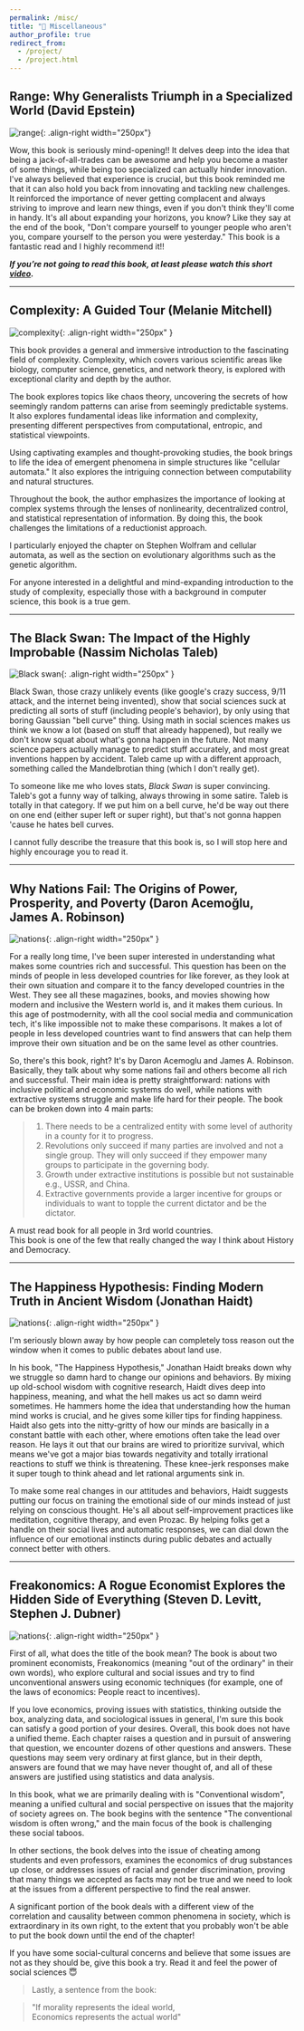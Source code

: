 ```yaml
---
permalink: /misc/
title: "📔 Miscellaneous"
author_profile: true
redirect_from: 
  - /project/
  - /project.html
---
```


Range: Why Generalists Triumph in a Specialized World (David Epstein)
------
![range](/images/range.jpg){: .align-right width="250px"}  

Wow, this book is seriously mind-opening!! It delves deep into the idea that being a jack-of-all-trades can be awesome and help you become a master of some things, while being too specialized can actually hinder innovation. I've always believed that experience is crucial, but this book reminded me that it can also hold you back from innovating and tackling new challenges. It reinforced the importance of never getting complacent and always striving to improve and learn new things, even if you don't think they'll come in handy. It's all about expanding your horizons, you know? Like they say at the end of the book, "Don't compare yourself to younger people who aren't you, compare yourself to the person you were yesterday." This book is a fantastic read and I highly recommend it!!


***If you’re not going to read this book, at least please watch this short [video](https://www.youtube.com/watch?v=Js4NiTFq9Pw&pp=ygUSZGl2ZXJnZW50IHRoaW5rZXJz).***

___  


Complexity: A Guided Tour (Melanie Mitchell)
------
![complexity](/images/complexity2.jpg){: .align-right width="250px" }  

This book provides a general and immersive introduction to the fascinating field of complexity. Complexity, which covers various scientific areas like biology, computer science, genetics, and network theory, is explored with exceptional clarity and depth by the author.  

The book explores topics like chaos theory, uncovering the secrets of how seemingly random patterns can arise from seemingly predictable systems. It also explores fundamental ideas like information and complexity, presenting different perspectives from computational, entropic, and statistical viewpoints.  

Using captivating examples and thought-provoking studies, the book brings to life the idea of emergent phenomena in simple structures like "cellular automata." It also explores the intriguing connection between computability and natural structures.  

Throughout the book, the author emphasizes the importance of looking at complex systems through the lenses of nonlinearity, decentralized control, and statistical representation of information. By doing this, the book challenges the limitations of a reductionist approach.  

I particularly enjoyed the chapter on Stephen Wolfram and cellular automata, as well as the section on evolutionary algorithms such as the genetic algorithm.  

For anyone interested in a delightful and mind-expanding introduction to the study of complexity, especially those with a background in computer science, this book is a true gem.


___

The Black Swan: The Impact of the Highly Improbable (Nassim Nicholas Taleb)  
------
![Black swan](/images/blackswan.jpg){: .align-right width="250px" }  

Black Swan, those crazy unlikely events (like google's crazy success, 9/11 attack, and the internet being invented), show that social sciences suck at predicting all sorts of stuff (including people's behavior), by only using that boring Gaussian "bell curve" thing. Using math in social sciences makes us think we know a lot (based on stuff that already happened), but really we don't know squat about what's gonna happen in the future. Not many science papers actually manage to predict stuff accurately, and most great inventions happen by accident. Taleb came up with a different approach, something called the Mandelbrotian thing (which I don't really get).  

To someone like me who loves stats, *Black Swan* is super convincing. Taleb's got a funny way of talking, always throwing in some satire. Taleb is totally in that category. If we put him on a bell curve, he'd be way out there on one end (either super left or super right), but that's not gonna happen 'cause he hates bell curves.

I cannot fully describe the treasure that this book is, so I will stop here and highly encourage you to read it.



___

Why Nations Fail: The Origins of Power, Prosperity, and Poverty (Daron Acemoğlu, James A. Robinson)  
------
![nations](/images/nation.jpg){: .align-right width="250px" }  

For a really long time, I've been super interested in understanding what makes some countries rich and successful. This question has been on the minds of people in less developed countries for like forever, as they look at their own situation and compare it to the fancy developed countries in the West. They see all these magazines, books, and movies showing how modern and inclusive the Western world is, and it makes them curious. In this age of postmodernity, with all the cool social media and communication tech, it's like impossible not to make these comparisons. It makes a lot of people in less developed countries want to find answers that can help them improve their own situation and be on the same level as other countries.  

So, there's this book, right? It's by Daron Acemoglu and James A. Robinson. Basically, they talk about why some nations fail and others become all rich and successful. Their main idea is pretty straightforward: nations with inclusive political and economic systems do well, while nations with extractive systems struggle and make life hard for their people. The book can be broken down into 4 main parts:  

> 1. There needs to be a centralized entity with some level of authority in a county for it to progress.  
> 2. Revolutions only succeed if many parties are involved and not a single group. They will only succeed if they empower many groups to participate in the governing body.  
> 3. Growth under extractive institutions is possible but not sustainable e.g., USSR, and China.  
> 4. Extractive governments provide a larger incentive for groups or individuals to want to topple the current dictator and be the dictator.  

A must read book for all people in 3rd world countries.  
This book is one of the few that really changed the way I think about History and Democracy.



___

The Happiness Hypothesis: Finding Modern Truth in Ancient Wisdom (Jonathan Haidt)
------
![nations](/images/happy.jpg){: .align-right width="250px" }  

I'm seriously blown away by how people can completely toss reason out the window when it comes to public debates about land use.  

In his book, "The Happiness Hypothesis," Jonathan Haidt breaks down why we struggle so damn hard to change our opinions and behaviors. By mixing up old-school wisdom with cognitive research, Haidt dives deep into happiness, meaning, and what the hell makes us act so damn weird sometimes. He hammers home the idea that understanding how the human mind works is crucial, and he gives some killer tips for finding happiness. Haidt also gets into the nitty-gritty of how our minds are basically in a constant battle with each other, where emotions often take the lead over reason. He lays it out that our brains are wired to prioritize survival, which means we've got a major bias towards negativity and totally irrational reactions to stuff we think is threatening. These knee-jerk responses make it super tough to think ahead and let rational arguments sink in.  

To make some real changes in our attitudes and behaviors, Haidt suggests putting our focus on training the emotional side of our minds instead of just relying on conscious thought. He's all about self-improvement practices like meditation, cognitive therapy, and even Prozac. By helping folks get a handle on their social lives and automatic responses, we can dial down the influence of our emotional instincts during public debates and actually connect better with others.  


___

Freakonomics: A Rogue Economist Explores the Hidden Side of Everything (Steven D. Levitt, Stephen J. Dubner)
------
![nations](/images/freak.jpg){: .align-right width="250px" }  

First of all, what does the title of the book mean? The book is about two prominent economists, Freakonomics (meaning "out of the ordinary" in their own words), who explore cultural and social issues and try to find unconventional answers using economic techniques (for example, one of the laws of economics: People react to incentives).  

If you love economics, proving issues with statistics, thinking outside the box, analyzing data, and sociological issues in general, I'm sure this book can satisfy a good portion of your desires. Overall, this book does not have a unified theme. Each chapter raises a question and in pursuit of answering that question, we encounter dozens of other questions and answers. These questions may seem very ordinary at first glance, but in their depth, answers are found that we may have never thought of, and all of these answers are justified using statistics and data analysis.  

In this book, what we are primarily dealing with is "Conventional wisdom", meaning a unified cultural and social perspective on issues that the majority of society agrees on. The book begins with the sentence "The conventional wisdom is often wrong," and the main focus of the book is challenging these social taboos.  

In other sections, the book delves into the issue of cheating among students and even professors, examines the economics of drug substances up close, or addresses issues of racial and gender discrimination, proving that many things we accepted as facts may not be true and we need to look at the issues from a different perspective to find the real answer.  

A significant portion of the book deals with a different view of the correlation and causality between common phenomena in society, which is extraordinary in its own right, to the extent that you probably won't be able to put the book down until the end of the chapter!  

If you have some social-cultural concerns and believe that some issues are not as they should be, give this book a try. Read it and feel the power of social sciences 😇  

> Lastly, a sentence from the book:

> "If morality represents the ideal world,  
> Economics represents the actual world"